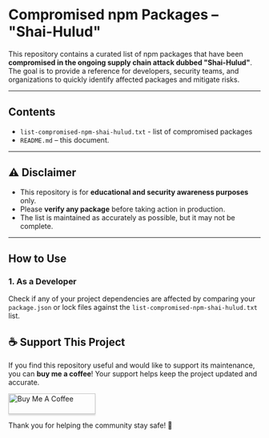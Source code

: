 
# Compromised npm Packages – "Shai-Hulud"

This repository contains a curated list of npm packages that have been **compromised in the ongoing supply chain attack dubbed "Shai-Hulud"**. The goal is to provide a reference for developers, security teams, and organizations to quickly identify affected packages and mitigate risks.

---

## Contents

- `list-compromised-npm-shai-hulud.txt` - list of compromised packages
- `README.md` – this document.

---

## ⚠️ Disclaimer

- This repository is for **educational and security awareness purposes** only.  
- Please **verify any package** before taking action in production.  
- The list is maintained as accurately as possible, but it may not be complete.

---

## How to Use

### 1. As a Developer

Check if any of your project dependencies are affected by comparing your `package.json` or lock files against the `list-compromised-npm-shai-hulud.txt` list.

## ☕ Support This Project

If you find this repository useful and would like to support its maintenance, you can **buy me a coffee**! Your support helps keep the project updated and accurate.  

<a href="https://www.buymeacoffee.com/GrzechuG" target="_blank"><img src="https://www.buymeacoffee.com/assets/img/custom_images/orange_img.png" alt="Buy Me A Coffee" style="height: 41px !important;width: 174px !important;box-shadow: 0px 3px 2px 0px rgba(190, 190, 190, 0.5) !important;-webkit-box-shadow: 0px 3px 2px 0px rgba(190, 190, 190, 0.5) !important;" ></a>

Thank you for helping the community stay safe! 🙏
